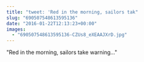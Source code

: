 ```yaml
---
title: "tweet: 'Red in the morning, sailors tak"
slug: "690507548613595136"
date: "2016-01-22T12:13:23+00:00"
images:
  - "690507548613595136-CZUs8_eXEAAJXrD.jpg"
---
```

"Red in the morning, sailors take warning..." 